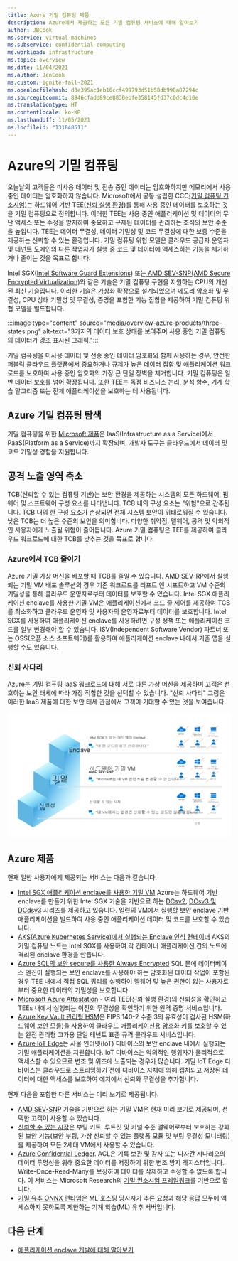 ```yaml
---
title: Azure 기밀 컴퓨팅 제품
description: Azure에서 제공하는 모든 기밀 컴퓨팅 서비스에 대해 알아보기
author: JBCook
ms.service: virtual-machines
ms.subservice: confidential-computing
ms.workload: infrastructure
ms.topic: overview
ms.date: 11/04/2021
ms.author: JenCook
ms.custom: ignite-fall-2021
ms.openlocfilehash: d3e395ac1eb16ccf499793d51b58db998a87294c
ms.sourcegitcommit: 8946cfadd89ce8830ebfe358145fd37c0dc4d10e
ms.translationtype: HT
ms.contentlocale: ko-KR
ms.lasthandoff: 11/05/2021
ms.locfileid: "131848511"
---
```

# <a name="confidential-computing-on-azure"></a>Azure의 기밀 컴퓨팅

오늘날의 고객들은 미사용 데이터 및 전송 중인 데이터는 암호화하지만 메모리에서 사용 중인 데이터는 암호화하지 않습니다. Microsoft에서 공동 설립한 CCC[(기밀 컴퓨팅 컨소시엄)](https://confidentialcomputing.io/)는 하드웨어 기반 TEE[(신뢰 실행 환경)](https://en.wikipedia.org/wiki/Trusted_execution_environment)를 통해 사용 중인 데이터를 보호하는 것을 기밀 컴퓨팅으로 정의합니다. 이러한 TEE는 사용 중인 애플리케이션 및 데이터의 무단 액세스 또는 수정을 방지하여 중요하고 규제된 데이터를 관리하는 조직의 보안 수준을 높입니다. TEE는 데이터 무결성, 데이터 기밀성 및 코드 무결성에 대한 보증 수준을 제공하는 신뢰할 수 있는 환경입니다. 기밀 컴퓨팅 위협 모델은 클라우드 공급자 운영자 및 테넌트 도메인의 다른 작업자가 실행 중 코드 및 데이터에 액세스하는 기능을 제거하거나 줄이는 것을 목표로 합니다.

Intel SGX([Intel Software Guard Extensions](https://www.intel.com.au/content/www/au/en/architecture-and-technology/software-guard-extensions-enhanced-data-protection.html)) 또는[ AMD SEV-SNP(AMD Secure Encrypted Virtualization)](https://www.amd.com/en/processors/amd-secure-encrypted-virtualization)와 같은 기술은 기밀 컴퓨팅 구현을 지원하는 CPU의 개선된 최신 기술입니다. 이러한 기술은 가상화 확장으로 설계되었으며 메모리 암호화 및 무결성, CPU 상태 기밀성 및 무결성, 증명을 포함한 기능 집합을 제공하여 기밀 컴퓨팅 위협 모델을 빌드합니다.

:::image type="content" source="media/overview-azure-products/three-states.png" alt-text="3가지의 데이터 보호 상태를 보여주며 사용 중인 기밀 컴퓨팅의 데이터가 강조 표시된 그래픽.":::

기밀 컴퓨팅을 미사용 데이터 및 전송 중인 데이터 암호화와 함께 사용하는 경우, 안전한 퍼블릭 클라우드 플랫폼에서 중요하거나 규제가 높은 데이터 집합 및 애플리케이션 워크로드를 보호하여 사용 중인 암호화의 가장 큰 단일 장벽을 제거합니다. 기밀 컴퓨팅은 일반 데이터 보호를 넘어 확장됩니다. 또한 TEE는 독점 비즈니스 논리, 분석 함수, 기계 학습 알고리즘 또는 전체 애플리케이션을 보호하는 데 사용됩니다.

## <a name="navigating-azure-confidential-computing"></a>Azure 기밀 컴퓨팅 탐색

기밀 컴퓨팅을 위한 [Microsoft 제품](https://aka.ms/azurecc)은 IaaS(Infrastructure as a Service)에서 PaaS(Platform as a Service)까지 확장되며, 개발자 도구는 클라우드에서 데이터 및 코드 기밀성 경험을 지원합니다.

## <a name="reducing-the-attack-surface"></a>공격 노출 영역 축소
TCB(신뢰할 수 있는 컴퓨팅 기반)는 보안 환경을 제공하는 시스템의 모든 하드웨어, 펌웨어 및 소프트웨어 구성 요소를 나타냅니다. TCB 내의 구성 요소는 "위험"으로 간주됩니다. TCB 내의 한 구성 요소가 손상되면 전체 시스템 보안이 위태로워질 수 있습니다. 낮은 TCB는 더 높은 수준의 보안을 의미합니다. 다양한 취약점, 맬웨어, 공격 및 악의적인 사용자에게 노출될 위험이 줄어듭니다. Azure 기밀 컴퓨팅은 TEE를 제공하여 클라우드 워크로드에 대한 TCB를 낮추는 것을 목표로 합니다. 

### <a name="reducing-your-tcb-in-azure"></a>Azure에서 TCB 줄이기

Azure 기밀 가상 머신을 배포할 때 TCB를 줄일 수 있습니다. AMD SEV-RP에서 실행되는 기밀 VM 배포 솔루션의 경우 기존 워크로드를 리프트 앤 시프트하고 VM 수준의 기밀성을 통해 클라우드 운영자로부터 데이터를 보호할 수 있습니다. Intel SGX 애플리케이션 enclave를 사용한 기밀 VM은 애플리케이션에서 코드 줄 제어를 제공하여 TCB를 최소화하고 클라우드 운영자 및 사용자의 운영자로부터 데이터를 보호합니다.  Intel SGX를 사용하여 애플리케이션 enclave를 사용하려면 구성 정책 또는 애플리케이션 코드를 일부 변경해야 할 수 있습니다.  ISV(Independent Software Vendor) 파트너 또는 OSS(오픈 소스 소프트웨어)를 활용하여 애플리케이션 enclave 내에서 기존 앱을 실행할 수도 있습니다. 

### <a name="trust-ladder"></a>신뢰 사다리

Azure는 기밀 컴퓨팅 IaaS 워크로드에 대해 서로 다른 가상 머신을 제공하며 고객은 선호하는 보안 태세에 따라 가장 적합한 것을 선택할 수 있습니다. "신뢰 사다리" 그림은 이러한 IaaS 제품에 대한 보안 태세 관점에서 고객이 기대할 수 있는 것을 보여줍니다.

![맨 위에 Intel SGX가 있는 enclave를 보여주는 Azure 신뢰 사다리의 스크린샷.](media/overview-azure-products/trust-ladder.png)

## <a name="azure-offerings"></a>Azure 제품

현재 일반 사용자에게 제공되는 서비스는 다음과 같습니다.

- [Intel SGX 애플리케이션 enclave를 사용한 기밀 VM](confidential-computing-enclaves.md) Azure는 하드웨어 기반 enclave를 만들기 위한 Intel SGX 기술을 기반으로 하는 [DCsv2](../virtual-machines/dcv2-series.md), [DCsv3 및 DCdsv3](../virtual-machines/dcv3-series.md) 시리즈를 제공하고 있습니다. 일련의 VM에서 실행할 보안 enclave 기반 애플리케이션을 빌드하여 사용 중인 애플리케이션 데이터 및 코드를 보호할 수 있습니다.
- [AKS(Azure Kubernetes Service)에서 실행되는 Enclave 인식 컨테이너](enclave-aware-containers.md) AKS의 기밀 컴퓨팅 노드는 Intel SGX를 사용하여 각 컨테이너 애플리케이션 간의 노드에 격리된 enclave 환경을 만듭니다.
- [Azure SQL의 보안 secure를 사용한 Always Encrypted](/sql/relational-databases/security/encryption/always-encrypted-enclaves) SQL 문에 데이터베이스 엔진이 실행되는 보안 enclave를 사용해야 하는 암호화된 데이터 작업이 포함된 경우 TEE 내에서 직접 SQL 쿼리를 실행하여 맬웨어 및 높은 권한이 없는 사용자로부터 중요한 데이터의 기밀성을 보호합니다.
- [Microsoft Azure Attestation](../attestation/overview.md) - 여러 TEE(신뢰 실행 환경)의 신뢰성을 확인하고 TEEs 내에서 실행되는 이진의 무결성을 확인하기 위한 원격 증명 서비스입니다.
- [Azure Key Vault 관리형 HSM](/azure/key-vault/managed-hsm/)은 FIPS 140-2 수준 3의 유효성이 검사된 HSM(하드웨어 보안 모듈)을 사용하여 클라우드 애플리케이션용 암호화 키를 보호할 수 있는 완전 관리형 고가용 단일 테넌트 표준 규격 클라우드 서비스입니다.
- [Azure IoT Edge](../iot-edge/deploy-confidential-applications.md)는 사물 인터넷(IoT) 디바이스의 보안 enclave 내에서 실행되는 기밀 애플리케이션을 지원합니다. IoT 디바이스는 악의적인 행위자가 물리적으로 액세스할 수 있으므로 변조 및 위조에 노출되는 경우가 많습니다. 기밀 IoT Edge 디바이스는 클라우드로 스트리밍하기 전에 디바이스 자체에 의해 캡처되고 저장된 데이터에 대한 액세스를 보호하여 에지에서 신뢰와 무결성을 추가합니다.

현재 다음을 포함한 다른 서비스는 미리 보기로 제공됩니다.

- [AMD SEV-SNP](https://azure.microsoft.com/blog/azure-and-amd-enable-lift-and-shift-confidential-computing/) 기술을 기반으로 하는 기밀 VM은 현재 미리 보기로 제공되며, 선택한 고객이 사용할 수 있습니다.
- [신뢰할 수 있는 시작](../virtual-machines/trusted-launch.md)은 부팅 키트, 루트킷 및 커널 수준 맬웨어로부터 보호하는 강화된 보안 기능(보안 부팅, 가상 신뢰할 수 있는 플랫폼 모듈 및 부팅 무결성 모니터링)을 제공하여 모든 2세대 VM에서 사용할 수 있습니다.
- [Azure Confidential Ledger](../confidential-ledger/overview.md). ACL은 기록 보관 및 감사 또는 다자간 시나리오의 데이터 투명성을 위해 중요한 데이터를 저장하기 위한 변조 방지 레지스터입니다. Write-Once-Read-Many를 보장하여 데이터를 삭제하고 수정할 수 없도록 합니다. 이 서비스는 Microsoft Research의 [기밀 컨소시엄 프레임워크](https://www.microsoft.com/research/project/confidential-consortium-framework/)를 기반으로 합니다.
- [기밀 유추 ONNX 런타임](https://github.com/microsoft/onnx-server-openenclave)은 ML 호스팅 당사자가 추론 요청과 해당 응답 모두에 액세스하지 못하도록 제한하는 기계 학습(ML) 유추 서버입니다.

## <a name="next-steps"></a>다음 단계

- [애플리케이션 enclave 개발에 대해 알아보기](application-development.md)
